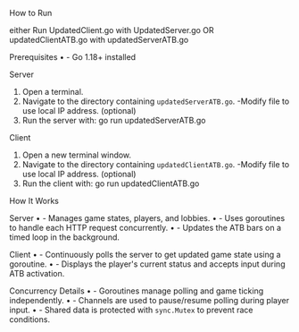 How to Run

either Run UpdatedClient.go with UpdatedServer.go 
OR
updatedClientATB.go with updatedServerATB.go

Prerequisites
    • - Go 1.18+ installed

Server
1. Open a terminal.
2. Navigate to the directory containing `updatedServerATB.go`.
-Modify file to use local IP address. (optional) 
3. Run the server with:
   go run updatedServerATB.go

Client
1. Open a new terminal window.
2. Navigate to the directory containing `updatedClientATB.go`.
-Modify file to use local IP address. (optional) 
3. Run the client with:
   go run updatedClientATB.go

How It Works

Server
    • - Manages game states, players, and lobbies.
    • - Uses goroutines to handle each HTTP request concurrently.
    • - Updates the ATB bars on a timed loop in the background.

Client
    • - Continuously polls the server to get updated game state using a goroutine.
    • - Displays the player's current status and accepts input during ATB activation.

Concurrency Details
    • - Goroutines manage polling and game ticking independently.
    • - Channels are used to pause/resume polling during player input.
    • - Shared data is protected with `sync.Mutex` to prevent race conditions.
